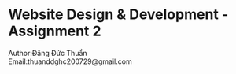 <h1> 	Website Design & Development - Assignment 2 </h1>
<a>Author:Đặng Đức Thuần</a>
<br>
<a>Email:thuanddghc200729@gmail.com</a>
